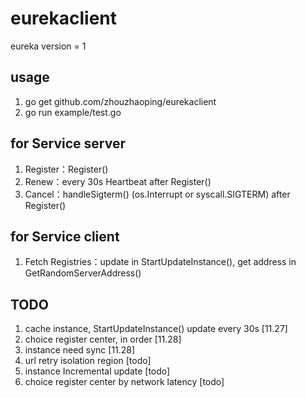 # eurekaclient
eureka version = 1

## usage
1. go get github.com/zhouzhaoping/eurekaclient
2. go run example/test.go

## for Service server
1. Register：Register()  
2. Renew：every 30s Heartbeat after Register()   
3. Cancel：handleSigterm() (os.Interrupt or syscall.SIGTERM) after Register() 

## for Service client
1. Fetch Registries：update in StartUpdateInstance(), get address in GetRandomServerAddress()

## TODO
1. cache instance, StartUpdateInstance() update every 30s [11.27]
2. choice register center, in order [11.28]
3. instance need sync [11.28]
4. url retry isolation region [todo]
5. instance Incremental update [todo]
6. choice register center by network latency [todo]
